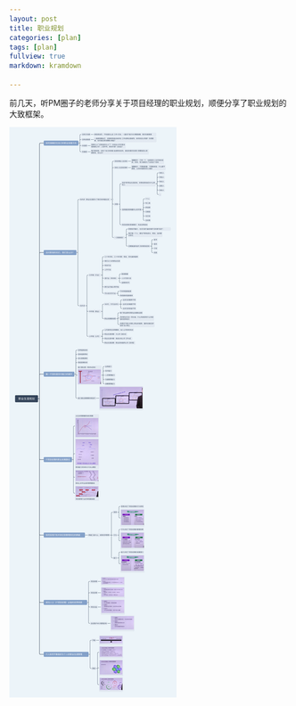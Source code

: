 ```yaml
---
layout: post
title: 职业规划
categories: [plan]
tags: [plan]
fullview: true
markdown: kramdown

---
```


前几天，听PM圈子的老师分享关于项目经理的职业规划，顺便分享了职业规划的大致框架。



![职业规划](assets/media/职业生涯规划.png)
